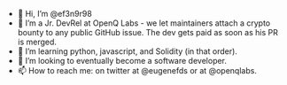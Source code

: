 - 👋 Hi, I’m @ef3n9r98
- 👀 I’m a Jr. DevRel at OpenQ Labs - we let maintainers attach a crypto bounty to any public GitHub issue. The dev gets paid as soon as his PR is merged.
- 🌱 I’m learning python, javascript, and Solidity (in that order). 
- 💞️ I’m looking to eventually become a software developer.
- 📫 How to reach me: on twitter at @eugenefds or at @openqlabs. 

<!---
ef3n9r98/ef3n9r98 is a ✨ special ✨ repository because its `README.md` (this file) appears on your GitHub profile.
You can click the Preview link to take a look at your changes.
--->

